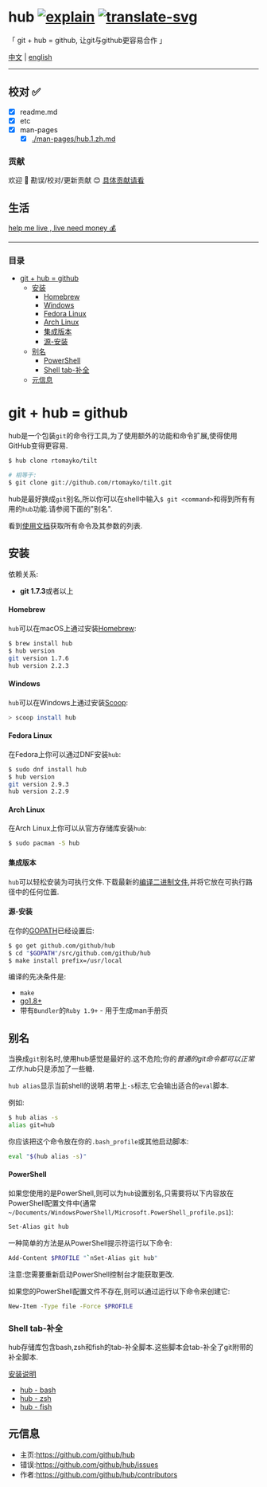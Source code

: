 # hub [![explain]][source] [![translate-svg]][translate-list] 
    
<!-- [![size-img]][size] -->

[explain]: http://llever.com/explain.svg
[source]: https://github.com/chinanf-boy/Source-Explain
[translate-svg]: http://llever.com/translate.svg
[translate-list]: https://github.com/chinanf-boy/chinese-translate-list
[size-img]: https://packagephobia.now.sh/badge?p=Name
[size]: https://packagephobia.now.sh/result?p=Name
    

「 git + hub = github, 让git与github更容易合作 」

[中文](./readme.md) | [english](https://github.com/github/hub)


---

## 校对 ✅

<!-- doc-templite START generated -->
<!-- repo = 'github/hub' -->
<!-- commit = 'de684cb613c47572cc9ec90d4fd73eef80aef09c' -->
<!-- time = '2018 9.6' -->

<!-- doc-templite END generated -->

- [x] readme.md
- [x] etc
- [x] man-pages
    - [x] [./man-pages/hub.1.zh.md](./man-pages/hub.1.zh.md)

### 贡献

欢迎 👏 勘误/校对/更新贡献 😊 [具体贡献请看](https://github.com/chinanf-boy/chinese-translate-list#贡献)

## 生活

[help me live , live need money 💰](https://github.com/chinanf-boy/live-need-money)

---

### 目录

<!-- START doctoc generated TOC please keep comment here to allow auto update -->
<!-- DON'T EDIT THIS SECTION, INSTEAD RE-RUN doctoc TO UPDATE -->


- [git + hub = github](#git--hub--github)
  - [安装](#%E5%AE%89%E8%A3%85)
      - [Homebrew](#homebrew)
      - [Windows](#windows)
      - [Fedora Linux](#fedora-linux)
      - [Arch Linux](#arch-linux)
      - [集成版本](#%E9%9B%86%E6%88%90%E7%89%88%E6%9C%AC)
      - [源-安装](#%E6%BA%90-%E5%AE%89%E8%A3%85)
  - [别名](#%E5%88%AB%E5%90%8D)
      - [PowerShell](#powershell)
    - [Shell tab-补全](#shell-tab-%E8%A1%A5%E5%85%A8)
  - [元信息](#%E5%85%83%E4%BF%A1%E6%81%AF)

<!-- END doctoc generated TOC please keep comment here to allow auto update -->


# git + hub = github

hub是一个包装`git`的命令行工具,为了使用额外的功能和命令扩展,使得使用GitHub变得更容易.

```sh
$ hub clone rtomayko/tilt

# 相等于:
$ git clone git://github.com/rtomayko/tilt.git
```

hub是最好换成`git`别名,所以你可以在shell中输入`$ git <command>`和得到所有有用的`hub`功能.请参阅下面的"别名".

看到[使用文档](./man-pages/hub.1.zh.md)获取所有命令及其参数的列表.

## 安装

依赖关系:

-   **git 1.7.3**或者以上

#### Homebrew

`hub`可以在macOS上通过安装[Homebrew](https://docs.brew.sh/Installation):

```sh
$ brew install hub
$ hub version
git version 1.7.6
hub version 2.2.3
```

#### Windows

`hub`可以在Windows上通过安装[Scoop](http://scoop.sh/):

```sh
> scoop install hub
```

#### Fedora Linux

在Fedora上你可以通过DNF安装`hub`:

```sh
$ sudo dnf install hub
$ hub version
git version 2.9.3
hub version 2.2.9
```

#### Arch Linux

在Arch Linux上你可以从官方存储库安装`hub`:

```sh
$ sudo pacman -S hub
```

#### 集成版本

`hub`可以轻松安装为可执行文件.下载最新的[编译二进制文件](https://github.com/github/hub/releases),并将它放在可执行路径中的任何位置.

#### 源-安装

在你的[GOPATH](https://github.com/golang/go/wiki/GOPATH)已经设置后:

```sh
$ go get github.com/github/hub
$ cd "$GOPATH"/src/github.com/github/hub
$ make install prefix=/usr/local
```

编译的先决条件是:

-   `make`
-   [go1.8+](http://golang.org/doc/install)
-   带有`Bundler`的`Ruby 1.9+`  - 用于生成man手册页

## 别名

当换成`git`别名时,使用hub感觉是最好的.这不危险;你的*普通的git命令都可以正常工作*.hub只是添加了一些糖.

`hub alias`显示当前shell的说明.若带上`-s`标志,它会输出适合的`eval`脚本.

例如:

``` bash
$ hub alias -s
alias git=hub
```

你应该把这个命令放在你的`.bash_profile`或其他启动脚本:

```sh
eval "$(hub alias -s)"
```

#### PowerShell

如果您使用的是PowerShell,则可以为`hub`设置别名,只需要将以下内容放在PowerShell配置文件中(通常`~/Documents/WindowsPowerShell/Microsoft.PowerShell_profile.ps1`):

```sh
Set-Alias git hub
```

一种简单的方法是从PowerShell提示符运行以下命令:

```sh
Add-Content $PROFILE "`nSet-Alias git hub"
```

注意:您需要重新启动PowerShell控制台才能获取更改.

如果您的PowerShell配置文件不存在,则可以通过运行以下命令来创建它:

```sh
New-Item -Type file -Force $PROFILE
```

### Shell tab-补全

hub存储库包含bash,zsh和fish的tab-补全脚本.这些脚本会tab-补全了git附带的补全脚本.

[安装说明](etc)

-   [hub - bash](https://github.com/github/hub/blob/master/etc/hub.bash_completion.sh)
-   [hub - zsh](https://github.com/github/hub/blob/master/etc/hub.zsh_completion)
-   [hub - fish](https://github.com/github/hub/blob/master/etc/hub.fish_completion)

## 元信息

-   主页:<https://github.com/github/hub>
-   错误:<https://github.com/github/hub/issues>
-   作者:<https://github.com/github/hub/contributors>
